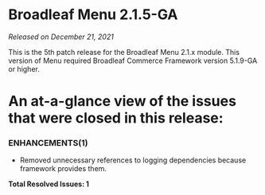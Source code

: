# Broadleaf Menu 2.1.5-GA

_Released on December 21, 2021_

This is the 5th patch release for the Broadleaf Menu 2.1.x module.  This version of Menu required Broadleaf Commerce Framework version 5.1.9-GA or higher.

# An at-a-glance view of the issues that were closed in this release:

### ENHANCEMENTS(1)
- Removed unnecessary references to logging dependencies because framework provides them.

**Total Resolved Issues: 1**